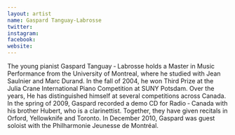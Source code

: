 ```yaml
---
layout: artist
name: Gaspard Tanguay‐Labrosse
twitter:
instagram:
facebook:
website:
---
```


The young pianist Gaspard Tanguay ‐ Labrosse holds a Master in Music Performance from the University of Montreal, where he studied with Jean Saulnier and Marc Durand. In the fall of 2004, he won Third Prize at the Julia Crane International Piano Competition at SUNY Potsdam. Over the years, He has distinguished himself at several competitions across Canada. In the spring of 2009, Gaspard recorded a demo CD for Radio ‐ Canada with his brother Hubert, who is a clarinettist. Together, they have given recitals in Orford, Yellowknife and Toronto. In December 2010, Gaspard was guest soloist with the Philharmonie Jeunesse de Montréal.
